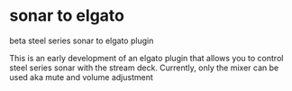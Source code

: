 # sonar to elgato
beta steel series sonar to elgato plugin

This is an early development of an elgato plugin that allows you to control steel series sonar with the stream deck.
Currently, only the mixer can be used aka mute and volume adjustment
